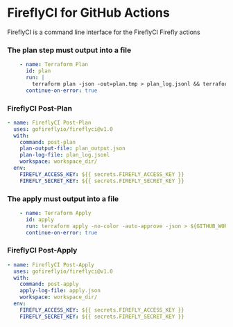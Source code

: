 # FireflyCI for GitHub Actions

FireflyCI is a command line interface for the FireflyCI Firefly actions

### The plan step must output into a file
```yaml
    - name: Terraform Plan
      id: plan
      run: |
        terraform plan -json -out=plan.tmp > plan_log.jsonl && terraform show -no-color -json plan.tmp > ${GITHUB_WORKSPACE}/plan_output.json
      continue-on-error: true
```

### FireflyCI Post-Plan
```yaml
- name: FireflyCI Post-Plan
  uses: gofireflyio/fireflyci@v1.0
  with:
    command: post-plan
    plan-output-file: plan_output.json
    plan-log-file: plan_log.jsonl
    workspace: workspace_dir/
  env:
    FIREFLY_ACCESS_KEY: ${{ secrets.FIREFLY_ACCESS_KEY }}
    FIREFLY_SECRET_KEY: ${{ secrets.FIREFLY_SECRET_KEY }}
```

### The apply must output into a file
```yaml
    - name: Terraform Apply
      id: apply
      run: terraform apply -no-color -auto-approve -json > ${GITHUB_WORKSPACE}/apply_log.json
      continue-on-error: true
```

### FireflyCI Post-Apply
```yaml
- name: FireflyCI Post-Apply
  uses: gofireflyio/fireflyci@v1.0
  with:
    command: post-apply
    apply-log-file: apply.json
    workspace: workspace_dir/
  env:
    FIREFLY_ACCESS_KEY: ${{ secrets.FIREFLY_ACCESS_KEY }}
    FIREFLY_SECRET_KEY: ${{ secrets.FIREFLY_SECRET_KEY }}
```


